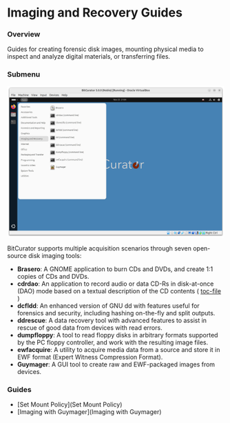 Imaging and Recovery Guides
===========================





### Overview
Guides for creating forensic disk images, mounting physical media to inspect and analyze digital materials, or transferring files.


### Submenu

![Imaging and Recovery menu](attachments/imagingsubmenu.png)

BitCurator supports multiple acquisition scenarios through seven open-source disk imaging tools:

* **Brasero**: A GNOME application to burn CDs and DVDs, and create 1:1 copies of CDs and DVDs.
* **cdrdao**: An application to record audio or data CD-Rs in disk-at-once (DAO) mode based on a textual description of the CD contents ( [toc-file](https://cdrdao.sourceforge.net/example.html#toc-file-example) )
* **dcfldd**: An enhanced version of GNU dd with features useful for forensics and security, including hashing on-the-fly and split outputs.
* **ddrescue**: A data recovery tool with advanced features to assist in rescue of good data from devices with read errors.
* **dumpfloppy**: A tool to read floppy disks in arbitrary formats supported by the PC floppy controller, and work with the resulting image files.
* **ewfacquire**: A utility to acquire media data from a source and store it in EWF format (Expert Witness Compression Format).
* **Guymager**: A GUI tool to create raw and EWF-packaged images from devices.

### Guides

* [Set Mount Policy](Set Mount Policy)
* [Imaging with Guymager](Imaging with Guymager)

  











